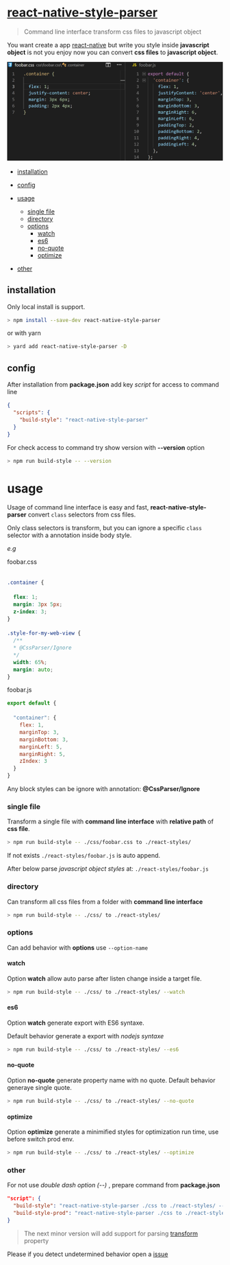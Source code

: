 # [react-native-style-parser](https://npmjs.com/package/react-native-style-parser)

> Command line interface transform css files to javascript object

You want create a app [react-native](https://reactnative.dev/) but write you style inside **javascript object** is not you enjoy
now you can convert **css files** to **javascript object**.

![react-native-style-parser](./demo.png "Sample")

- [installation](#installation)

- [config](#config)

- [usage](#usage)
  - [single file](#single-file)
  - [directory](#directory)
  - [options](#options)
    - [watch](#watch)
    - [es6](#es6)
    - [no-quote](#no-quote)
    - [optimize](#optimize)
- [other](#other)

## installation

Only local install is support.

```bash
> npm install --save-dev react-native-style-parser
```

or with yarn

```bash
> yard add react-native-style-parser -D
```

## config

After installation from **package.json** add key *script* for access to command line

```json
{
  "scripts": {
    "build-style": "react-native-style-parser"
  }
}
```

For check access to command try show version with **--version** option

```bash
> npm run build-style -- --version
```

# usage

Usage of command line interface is easy and fast,
**react-native-style-parser** convert `class` selectors from css files.

Only class selectors is transform,
but you can ignore a specific `class` selector with
a annotation inside body style.

*e.g*

foobar.css
```css

.container {

  flex: 1;
  margin: 3px 5px;
  z-index: 3;
}

.style-for-my-web-view {
  /**
  * @CssParser/Ignore
  */
  width: 65%;
  margin: auto;
}
```

foobar.js
```js
export default {

  "container": {
    flex: 1,
    marginTop: 3,
    marginBottom: 3,
    marginLeft: 5,
    marginRight: 5,
    zIndex: 3
  }
}
```

Any block styles can be ignore with annotation: **@CssParser/Ignore**


### single file

Transform a single file with **command line interface**
with **relative path** of **css file**.

```bash
> npm run build-style -- ./css/foobar.css to ./react-styles/
```

If not exists `./react-styles/foobar.js` is auto append.

After below parse *javascript object styles* at: `./react-styles/foobar.js`

### directory

Can transform all css files from a folder with **command line interface**

```bash
> npm run build-style -- ./css/ to ./react-styles/
```

### options

Can add behavior with **options** use `--option-name`

#### watch

Option **watch** allow auto parse after listen change inside a target file.

```bash
> npm run build-style -- ./css/ to ./react-styles/ --watch
```

#### es6

Option **watch** generate export with ES6 syntaxe.

Default behavior generate a export with *nodejs syntaxe*

```bash
> npm run build-style -- ./css/ to ./react-styles/ --es6
```

#### no-quote

Option **no-quote** generate property name with no quote.
Default behavior generaye single quote.

```bash
> npm run build-style -- ./css/ to ./react-styles/ --no-quote
```

#### optimize

Option **optimize** generate a minimified styles for optimization run time,
use before switch prod env.

```bash
> npm run build-style -- ./css/ to ./react-styles/ --optimize
```

### other

For not use *double dash option (--)* , prepare command from **package.json**

```json
"script": {
  "build-style": "react-native-style-parser ./css to ./react-styles/ --es6 --no-quote --watch",
  "build-style-prod": "react-native-style-parser ./css to ./react-styles/ --es6 --no-quote --optimize"
}
```


> The next minor version will add support for parsing [transform](https://reactnative.dev/docs/transforms#transform) property

Please if you detect undetermined behavior open a [issue](https://github.com/Orivoir/css-parser/issues)
